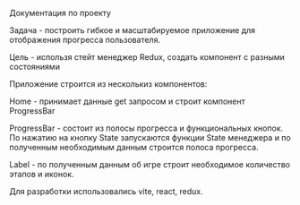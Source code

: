 Документация по проекту

Задача - построить гибкое и масштабируемое приложение для отображения прогресса пользователя.

Цель - использя стейт менеджер Redux, создать компонент с разными состояниями

Приложение строится из несколькиз компонентов: 

  Home - принимает данные get запросом и строит компонент ProgressBar
  
  ProgressBar - состоит из полосы прогресса и функциональных кнопок. По нажатию на кнопку State запускаются функции State менеджера и по полученным необходимым данным строится полоса прогресса.
  
  Label - по полученным данным об игре строит необходимое количество этапов и иконок.

  Для разработки использовались vite, react, redux. 
